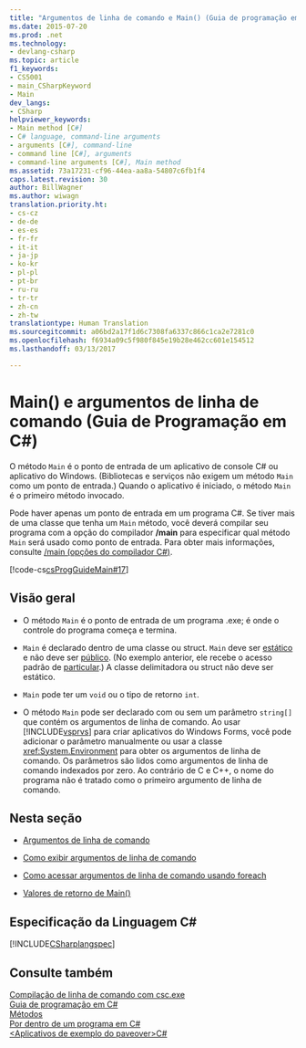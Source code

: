 ```yaml
---
title: "Argumentos de linha de comando e Main() (Guia de programação em C#) | Microsoft Docs"
ms.date: 2015-07-20
ms.prod: .net
ms.technology:
- devlang-csharp
ms.topic: article
f1_keywords:
- CS5001
- main_CSharpKeyword
- Main
dev_langs:
- CSharp
helpviewer_keywords:
- Main method [C#]
- C# language, command-line arguments
- arguments [C#], command-line
- command line [C#], arguments
- command-line arguments [C#], Main method
ms.assetid: 73a17231-cf96-44ea-aa8a-54807c6fb1f4
caps.latest.revision: 30
author: BillWagner
ms.author: wiwagn
translation.priority.ht:
- cs-cz
- de-de
- es-es
- fr-fr
- it-it
- ja-jp
- ko-kr
- pl-pl
- pt-br
- ru-ru
- tr-tr
- zh-cn
- zh-tw
translationtype: Human Translation
ms.sourcegitcommit: a06bd2a17f1d6c7308fa6337c866c1ca2e7281c0
ms.openlocfilehash: f6934a09c5f980f845e19b28e462cc601e154512
ms.lasthandoff: 03/13/2017

---
```

# <a name="main-and-command-line-arguments-c-programming-guide"></a>Main() e argumentos de linha de comando (Guia de Programação em C#)
O método `Main` é o ponto de entrada de um aplicativo de console C# ou aplicativo do Windows. (Bibliotecas e serviços não exigem um método `Main` como um ponto de entrada.) Quando o aplicativo é iniciado, o método `Main` é o primeiro método invocado.  
  
 Pode haver apenas um ponto de entrada em um programa C#. Se tiver mais de uma classe que tenha um `Main` método, você deverá compilar seu programa com a opção do compilador **/main** para especificar qual método `Main` será usado como ponto de entrada. Para obter mais informações, consulte [/main (opções do compilador C#)](../../../csharp/language-reference/compiler-options/main-compiler-option.md).  
  
 [!code-cs[csProgGuideMain#17](../../../csharp/programming-guide/inside-a-program/codesnippet/CSharp/main-and-command-line-arguments_1.cs)]  
  
## <a name="overview"></a>Visão geral  
  
-   O método `Main` é o ponto de entrada de um programa .exe; é onde o controle do programa começa e termina.  
  
-   `Main` é declarado dentro de uma classe ou struct. `Main` deve ser [estático](../../../csharp/language-reference/keywords/static.md) e não deve ser [público](../../../csharp/language-reference/keywords/public.md). (No exemplo anterior, ele recebe o acesso padrão de [particular](../../../csharp/language-reference/keywords/private.md).) A classe delimitadora ou struct não deve ser estático.  
  
-   `Main` pode ter um `void` ou o tipo de retorno `int`.  
  
-   O método `Main` pode ser declarado com ou sem um parâmetro `string[]` que contém os argumentos de linha de comando. Ao usar [!INCLUDE[vsprvs](../../../csharp/includes/vsprvs_md.md)] para criar aplicativos do Windows Forms, você pode adicionar o parâmetro manualmente ou usar a classe <xref:System.Environment> para obter os argumentos de linha de comando. Os parâmetros são lidos como argumentos de linha de comando indexados por zero. Ao contrário de C e C++, o nome do programa não é tratado como o primeiro argumento de linha de comando.  
  
## <a name="in-this-section"></a>Nesta seção  
  
-   [Argumentos de linha de comando](../../../csharp/programming-guide/main-and-command-args/command-line-arguments.md)  
  
-   [Como exibir argumentos de linha de comando](../../../csharp/programming-guide/main-and-command-args/how-to-display-command-line-arguments.md)  
  
-   [Como acessar argumentos de linha de comando usando foreach](../../../csharp/programming-guide/main-and-command-args/how-to-access-command-line-arguments-using-foreach.md)  
  
-   [Valores de retorno de Main()](../../../csharp/programming-guide/main-and-command-args/main-return-values.md)  
  
## <a name="c-language-specification"></a>Especificação da Linguagem C#  
 [!INCLUDE[CSharplangspec](../../../csharp/language-reference/keywords/includes/csharplangspec_md.md)]  
  
## <a name="see-also"></a>Consulte também  
 [Compilação de linha de comando com csc.exe](../../../csharp/language-reference/compiler-options/command-line-building-with-csc-exe.md)   
 [Guia de programação em C#](../../../csharp/programming-guide/index.md)   
 [Métodos](../../../csharp/programming-guide/classes-and-structs/methods.md)   
 [Por dentro de um programa em C#](../../../csharp/programming-guide/inside-a-program/index.md)   
 [\<Aplicativos de exemplo do paveover>C#](http://msdn.microsoft.com/en-us/9a9d7aaa-51d3-4224-b564-95409b0f3e15)

